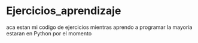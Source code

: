 # Ejercicios_aprendizaje
aca estan mi codigo de ejercicios mientras aprendo a programar
la  mayoria  estaran en Python por el momento
